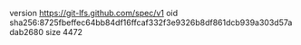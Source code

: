 version https://git-lfs.github.com/spec/v1
oid sha256:8725fbeffec64bb84df16ffcaf332f3e9326b8df861dcb939a303d57adab2680
size 4472
